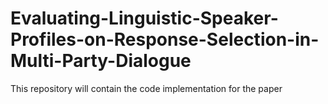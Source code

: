 # Evaluating-Linguistic-Speaker-Profiles-on-Response-Selection-in-Multi-Party-Dialogue
This repository will contain the code implementation for the paper
